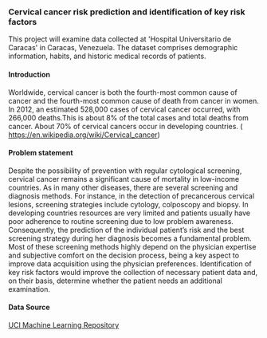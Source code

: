 ### Cervical cancer risk prediction and identification of key risk factors

This project will examine data collected at 'Hospital Universitario de Caracas' in Caracas, Venezuela. 
The dataset comprises demographic information, habits, and historic medical records of patients.

#### Introduction

Worldwide, cervical cancer is both the fourth-most common cause of cancer and
the fourth-most common cause of death from cancer in women. In 2012, an estimated 528,000
cases of cervical cancer occurred, with 266,000 deaths.This is about 8% of the total cases and
total deaths from cancer. About 70% of cervical cancers occur in developing countries.
(​https://en.wikipedia.org/wiki/Cervical_cancer​)

#### Problem statement 

Despite the possibility of prevention with regular cytological screening,
cervical cancer remains a significant cause of mortality in low-income countries. As in many
other diseases, there are several screening and diagnosis methods. For instance, in the
detection of precancerous cervical lesions, screening strategies include cytology, colposcopy
and biopsy. In developing countries resources are very limited and patients usually have poor
adherence to routine screening due to low problem awareness. Consequently, the prediction of
the individual patient’s risk and the best screening strategy during her diagnosis becomes a
fundamental problem. Most of these screening methods highly depend on the physician
expertise and subjective comfort on the decision process, being a key aspect to improve data
acquisition using the physician preferences. Identification of key risk factors would improve the
collection of necessary patient data and, on their basis, determine whether the patient needs an
additional examination.

#### Data Source

[UCI Machine Learning Repository](http://archive.ics.uci.edu/ml/datasets/Cervical+cancer+%28Risk+Factors%29)





